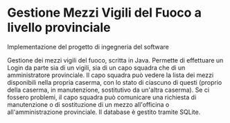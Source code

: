 # Gestione Mezzi Vigili del Fuoco a livello provinciale
Implementazione del progetto di ingegneria del software

Gestione dei mezzi vigili del fuoco, scritta in Java. Permette di effettuare un Login da parte sia di un vigili, sia di un capo squadra che di un amministratore provinciale. Il capo squadra può vedere la lista dei mezzi disponibili nella propria caserma, con lo stato di ciascuno di questi (proprio della caserma, in manutenzione, sostitutivo da un'altra caserma). Se ci fossero problemi, il capo squadra può comunicare una richiesta di manutenzione o di sostituzione di un mezzo all'officina o all'amministrazione provinciale. Il database è gestito tramite SQLite.
        
        
           
